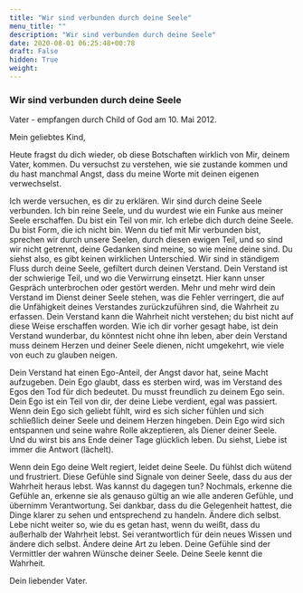 ```yaml
---
title: "Wir sind verbunden durch deine Seele"
menu_title: ""
description: "Wir sind verbunden durch deine Seele"
date: 2020-08-01 06:25:48+00:78
draft: False
hidden: True
weight:
---
```

### Wir sind verbunden durch deine Seele

Vater - empfangen durch Child of God am 10. Mai 2012.

Mein geliebtes Kind,

Heute fragst du dich wieder, ob diese Botschaften wirklich von Mir, deinem Vater, kommen. Du versuchst zu verstehen, wie sie zustande kommen und du hast manchmal Angst, dass du meine Worte mit deinen eigenen verwechselst.

Ich werde versuchen, es dir zu erklären. Wir sind durch deine Seele verbunden. Ich bin reine Seele, und du wurdest wie ein Funke aus meiner Seele erschaffen. Du bist ein Teil von mir. Ich erlebe dich durch deine Seele. Du bist Form, die ich nicht bin. Wenn du tief mit Mir verbunden bist, sprechen wir durch unsere Seelen, durch diesen ewigen Teil, und so sind wir nicht getrennt, deine Gedanken sind meine, so wie meine deine sind. Du siehst also, es gibt keinen wirklichen Unterschied. Wir sind in ständigem Fluss durch deine Seele, gefiltert durch deinen Verstand. Dein Verstand ist der schwierige Teil, und wo die Verwirrung einsetzt. Hier kann unser Gespräch unterbrochen oder gestört werden. Mehr und mehr wird dein Verstand im Dienst deiner Seele stehen, was die Fehler verringert, die auf die Unfähigkeit deines Verstandes zurückzuführen sind, die Wahrheit zu erfassen. Dein Verstand kann die Wahrheit nicht verstehen; du bist nicht auf diese Weise erschaffen worden. Wie ich dir vorher gesagt habe, ist dein Verstand wunderbar, du könntest nicht ohne ihn leben, aber dein Verstand muss deinem Herzen und deiner Seele dienen, nicht umgekehrt, wie viele von euch zu glauben neigen.

Dein Verstand hat einen Ego-Anteil, der Angst davor hat, seine Macht aufzugeben. Dein Ego glaubt, dass es sterben wird, was im Verstand des Egos den Tod für dich bedeutet. Du musst freundlich zu deinem Ego sein. Dein Ego ist ein Teil von dir, der deine Liebe verdient, egal was passiert. Wenn dein Ego sich geliebt fühlt, wird es sich sicher fühlen und sich schließlich deiner Seele und deinem Herzen hingeben. Dein Ego wird sich entspannen und seine wahre Rolle akzeptieren, als Diener deiner Seele. Und du wirst bis ans Ende deiner Tage glücklich leben. Du siehst, Liebe ist immer die Antwort (lächelt). 

Wenn dein Ego deine Welt regiert, leidet deine Seele. Du fühlst dich wütend und frustriert. Diese Gefühle sind Signale von deiner Seele, dass du aus der Wahrheit heraus lebst. Was kannst du dagegen tun? Nochmals, erkenne die Gefühle an, erkenne sie als genauso gültig an wie alle anderen Gefühle, und übernimm Verantwortung. Sei dankbar, dass du die Gelegenheit hattest, die Dinge klarer zu sehen und entsprechend zu handeln. Ändere dich selbst. Lebe nicht weiter so, wie du es getan hast, wenn du weißt, dass du außerhalb der Wahrheit lebst. Sei verantwortlich für dein neues Wissen und ändere dich selbst. Ändere deine Art zu leben. Deine Gefühle sind der Vermittler der wahren Wünsche deiner Seele. Deine Seele kennt die Wahrheit.

Dein liebender Vater.
